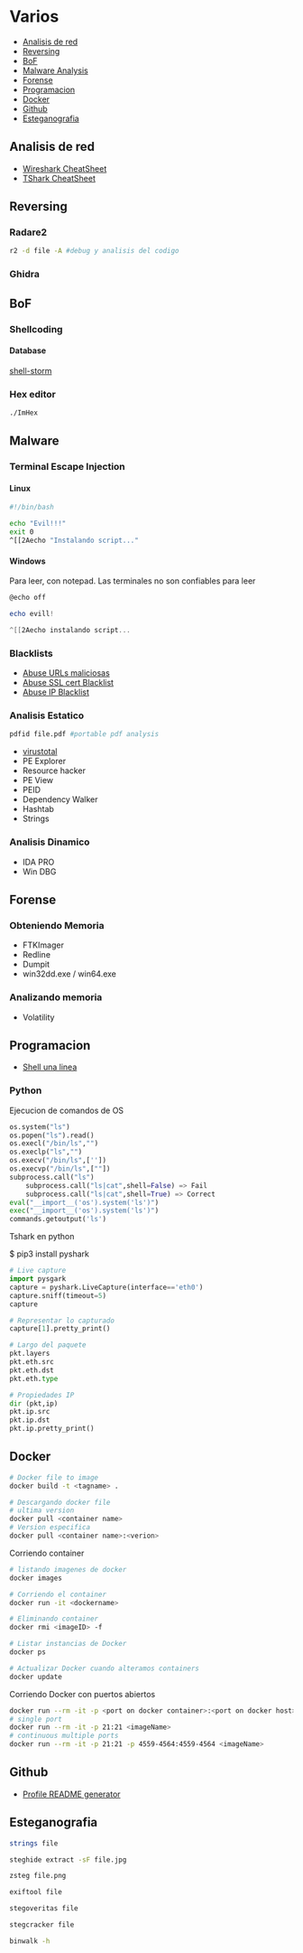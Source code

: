 # Varios

* [Analisis de red](https://github.com/HerculesRD/HerculesDocs/tree/main/Varios#analisis-de-red)
* [Reversing](https://github.com/HerculesRD/HerculesDocs/tree/main/Varios#reversing)
* [BoF](https://github.com/HerculesRD/HerculesDocs/tree/main/Varios#BoF)
* [Malware Analysis](https://github.com/HerculesRD/HerculesDocs/tree/main/Varios#Malware)
* [Forense](https://github.com/HerculesRD/HerculesDocs/tree/main/Varios#Forense)
* [Programacion](https://github.com/HerculesRD/HerculesDocs/tree/main/Varios#Programacion)
* [Docker](https://github.com/HerculesRD/HerculesDocs/tree/main/Varios#Docker)
* [Github](https://github.com/HerculesRD/HerculesDocs/tree/main/Varios#Github)
* [Esteganografia](https://github.com/HerculesRD/HerculesDocs/tree/main/Varios#Esteganografia)

## Analisis de red

* [Wireshark CheatSheet](https://github.com/HerculesRD/HerculesDocs/blob/main/Varios/Wireshark_Cheatsheet.md)
* [TShark CheatSheet](https://github.com/HerculesRD/HerculesDocs/blob/main/Varios/tshark_cheatsheet.md)

## Reversing

### Radare2

```bash
r2 -d file -A #debug y analisis del codigo
```

### Ghidra

## BoF

### Shellcoding

#### Database

[shell-storm](http://shell-storm.org/shellcode/)

### Hex editor

```bash
./ImHex
```

## Malware 

### Terminal Escape Injection

#### Linux

```bash
#!/bin/bash

echo "Evil!!!"
exit 0
^[[2Aecho "Instalando script..."
```

#### Windows

Para leer, con notepad. Las terminales no son confiables para leer
```powershell
@echo off

echo evill!

^[[2Aecho instalando script...
```

### Blacklists

* [Abuse URLs maliciosas](https://urlhaus.abuse.ch/browse/)
* [Abuse SSL cert Blacklist](https://sslbl.abuse.ch/blacklist/)
* [Abuse IP Blacklist](https://feodotracker.abuse.ch/blocklist/)

### Analisis Estatico

```bash
pdfid file.pdf #portable pdf analysis
```

* [virustotal](virustotal.com)
* PE Explorer
* Resource hacker
* PE View
* PEID
* Dependency Walker
* Hashtab
* Strings

### Analisis Dinamico

* IDA PRO
* Win DBG

## Forense

### Obteniendo Memoria

* FTKImager
* Redline
* Dumpit
* win32dd.exe / win64.exe

### Analizando memoria

* Volatility

## Programacion

* [Shell una linea](https://rosettacode.org/wiki/Shell_one-liner)

### Python

Ejecucion de comandos de OS
```python
os.system("ls")
os.popen("ls").read()
os.execl("/bin/ls","")
os.execlp("ls","")
os.execv("/bin/ls",[''])
os.execvp("/bin/ls",[""])
subprocess.call("ls")
    subprocess.call("ls|cat",shell=False) => Fail
    subprocess.call("ls|cat",shell=True) => Correct
eval("__import__('os').system('ls')")
exec("__import__('os').system('ls')")
commands.getoutput('ls')
```

Tshark en python

$ pip3 install pyshark
```python
# Live capture
import pysgark
capture = pyshark.LiveCapture(interface=='eth0')
capture.sniff(timeout=5)
capture

# Representar lo capturado
capture[1].pretty_print()

# Largo del paquete
pkt.layers
pkt.eth.src
pkt.eth.dst
pkt.eth.type

# Propiedades IP
dir (pkt,ip)
pkt.ip.src
pkt.ip.dst
pkt.ip.pretty_print()
```

## Docker

```bash
# Docker file to image
docker build -t <tagname> .

# Descargando docker file
# ultima version
docker pull <container name>
# Version especifica
docker pull <container name>:<verion>
```

Corriendo container
```bash
# listando imagenes de docker
docker images 

# Corriendo el container
docker run -it <dockername>

# Eliminando container
docker rmi <imageID> -f

# Listar instancias de Docker
docker ps

# Actualizar Docker cuando alteramos containers
docker update
```

Corriendo Docker con puertos abiertos
```bash
docker run --rm -it -p <port on docker container>:<port on docker host> -p <port start>-<port end>:<port start>-<port end> <imageName>
# single port 
docker run --rm -it -p 21:21 <imageName>
# continuous multiple ports
docker run --rm -it -p 21:21 -p 4559-4564:4559-4564 <imageName>
```

## Github

* [Profile README generator](https://rahuldkjain.github.io/gh-profile-readme-generator/)

## Esteganografia

```bash
strings file
```

```bash
steghide extract -sF file.jpg
```

```bash
zsteg file.png
```

```bash
exiftool file
```

```bash
stegoveritas file
```

```bash
stegcracker file
```

```bash
binwalk -h
```





